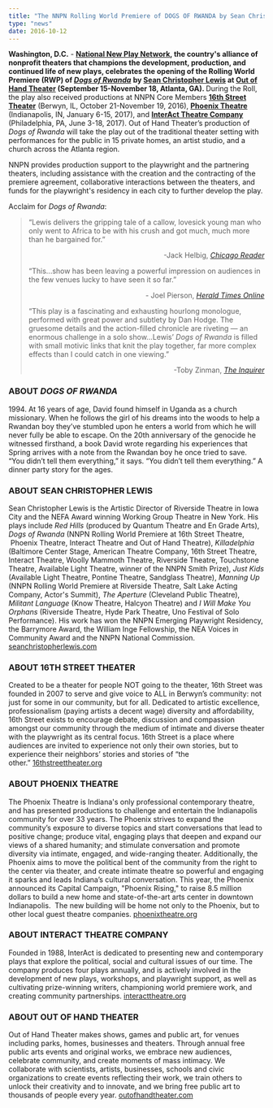 ```yaml
---
title: "The NNPN Rolling World Premiere of DOGS OF RWANDA by Sean Christopher Lewis Opens at Out of Hand Theater"
type: "news"
date: 2016-10-12
---
```


<p><span class="lead-in"><strong>Washington, D.C.</strong> - <a href="http://nnpn.org/" rel="nofollow"><strong>National New Play Network</strong></a><strong>, the country's alliance of nonprofit theaters that champions the development, production, and continued life of new plays, celebrates the opening of the Rolling World Premiere (RWP) of </strong><a href="https://newplayexchange.org/plays/40963/dogs-rwanda" rel="nofollow"><strong><em>Dogs of Rwanda</em></strong></a> <strong>by </strong><a href="https://newplayexchange.org/users/233/sean-christopher-lewis" rel="nofollow"><strong>Sean Christopher Lewis</strong></a><strong> at </strong><a href="http://outofhandtheater.com/" rel="nofollow"><strong>Out of Hand Theater</strong></a><strong> (September 15-November 18, Atlanta, GA). </strong>During the Roll, the play also received productions at NNPN Core Members <a href="http://16thstreettheater.org/sean-lewis-christopher-at-16th-street/" rel="nofollow"><strong>16th Street Theater</strong></a> (Berwyn, IL, October 21-November 19, 2016), <a href="http://www.phoenixtheatre.org/" rel="nofollow"><strong>Phoenix Theatre</strong></a> (Indianapolis, IN, January 6-15, 2017), and <a href="http://www.interacttheatre.org/" rel="nofollow"><strong>InterAct Theatre Company</strong></a> (Philadelphia, PA, June 3-18, 2017). Out of Hand Theater’s production of <em>Dogs of Rwanda</em> will take the play out of the traditional theater setting with performances for the public in 15 private homes, an artist studio, and a church across the Atlanta region.</span></p>
<p>NNPN provides production support to the playwright and the partnering theaters, including assistance with the creation and the contracting of the premiere agreement, collaborative interactions between the theaters, and funds for the playwright's residency in each city to further develop the play.</p>
<p>Acclaim for <em>Dogs of Rwanda</em>:</p>
<blockquote><p>“Lewis delivers the gripping tale of a callow, lovesick young man who only went to Africa to be with his crush and got much, much more than he bargained for.”</p>
<p align="right">-Jack Helbig, <a href="https://www.chicagoreader.com/chicago/dogs-of-rwanda/Event?oid=24415305" rel="nofollow"><em>Chicago Reader</em></a></p>
<p>“This...show has been leaving a powerful impression on audiences in the few venues lucky to have seen it so far.”</p>
<p align="right">- Joel Pierson, <a href="https://www.heraldtimesonline.com/entertainment/dogs-of-rwanda-opens-at-phoenix/article_8769332c-81fd-5aff-9f22-e3801bf466e7.html" rel="nofollow"><em>Herald Times Online</em></a></p>
<p>“This play is a fascinating and exhausting hourlong monologue, performed with great power and subtlety by Dan Hodge. The gruesome details and the action-filled chronicle are riveting — an enormous challenge in a solo show…Lewis’ <em>Dogs of Rwanda</em> is filled with small motivic links that knit the play together, far more complex effects than I could catch in one viewing.”</p>
<p align="right">-Toby Zinman, <a href="http://www.philly.com/philly/entertainment/interacts-dogs-of-rwanda-fascinating-exhausting-return-to-the-scene-of-horror-20170605.html" rel="nofollow"><em>The Inquirer</em></a></p>
</blockquote>
<h3>ABOUT <em>DOGS OF RWANDA</em></h3>
<p>1994. At 16 years of age, David found himself in Uganda as a church missionary. When he follows the girl of his dreams into the woods to help a Rwandan boy they’ve stumbled upon he enters a world from which he will never fully be able to escape. On the 20th anniversary of the genocide he witnessed firsthand, a book David wrote regarding his experiences that Spring arrives with a note from the Rwandan boy he once tried to save. “You didn’t tell them everything,” it says. “You didn’t tell them everything.” A dinner party story for the ages.</p>
<h3>ABOUT SEAN CHRISTOPHER LEWIS</h3>
<p>Sean Christopher Lewis is the Artistic Director of Riverside Theatre in Iowa City and the NEFA Award winning Working Group Theatre in New York. His plays include <em>Red Hills</em> (produced by Quantum Theatre and En Grade Arts), <em>Dogs of Rwanda</em> (NNPN Rolling World Premiere at 16th Street Theatre,  Phoenix Theatre, Interact Theatre and Out of Hand Theatre), <em>Killadelphia</em> (Baltimore Center Stage, American Theatre Company, 16th Street Theatre, Interact Theatre, Woolly Mammoth Theatre, Riverside Theatre, Touchstone Theatre, Available Light Theatre, winner of the NNPN Smith Prize), <em>Just Kids</em> (Available Light Theatre, Pontine Theatre, Sandglass Theatre), <em>Manning Up</em> (NNPN Rolling World Premiere at Riverside Theatre, Salt Lake Acting Company, Actor's Summit), <em>The Aperture</em> (Cleveland Public Theatre), <em>Militant Language</em> (Know Theatre, Halcyon Theatre) and <em>I Will Make You Orphans</em> (Riverside Theatre, Hyde Park Theatre, Uno Festival of Solo Performance). His work has won the NNPN Emerging Playwright Residency, the Barrymore Award, the William Inge Fellowship, the NEA Voices in Community Award and the NNPN National Commission. <a href="http://seanchristopherlewis.com/" rel="nofollow">seanchristopherlewis.com</a></p>
<h3>ABOUT 16TH STREET THEATER</h3>
<p>Created to be a theater for people NOT going to the theater, 16th Street was founded in 2007 to serve and give voice to ALL in Berwyn’s community: not just for some in our community, but for all. Dedicated to artistic excellence, professionalism (paying artists a decent wage) diversity and affordability, 16th Street exists to encourage debate, discussion and compassion amongst our community through the medium of intimate and diverse theater with the playwright as its central focus. 16th Street is a place where audiences are invited to experience not only their own stories, but to experience their neighbors’ stories and stories of “the other.” <a href="http://16thstreettheater.org/" rel="nofollow">16thstreettheater.org</a></p>
<h3>ABOUT PHOENIX THEATRE</h3>
<p>The Phoenix Theatre is Indiana's only professional contemporary theatre, and has presented productions to challenge and entertain the Indianapolis community for over 33 years. The Phoenix strives to expand the community’s exposure to diverse topics and start conversations that lead to positive change; produce vital, engaging plays that deepen and expand our views of a shared humanity; and stimulate conversation and promote diversity via intimate, engaged, and wide-ranging theater. Additionally, the Phoenix aims to move the political bent of the community from the right to the center via theater, and create intimate theatre so powerful and engaging it sparks and leads Indiana’s cultural conversation. This year, the Phoenix announced its Capital Campaign, "Phoenix Rising," to raise 8.5 million dollars to build a new home and state-of-the-art arts center in downtown Indianapolis.  The new building will be home not only to the Phoenix, but to other local guest theatre companies. <a href="http://www.phoenixtheatre.org/" rel="nofollow">phoenixtheatre.org</a></p>
<h3>ABOUT INTERACT THEATRE COMPANY</h3>
<p>Founded in 1988, InterAct is dedicated to presenting new and contemporary plays that explore the political, social and cultural issues of our time. The company produces four plays annually, and is actively involved in the development of new plays, workshops, and playwright support, as well as cultivating prize-winning writers, championing world premiere work, and creating community partnerships. <a href="http://www.interacttheatre.org/" target="_blank" rel="nofollow">interacttheatre.org</a></p>
<h3>ABOUT OUT OF HAND THEATER</h3>
<p>Out of Hand Theater makes shows, games and public art, for venues including parks, homes, businesses and theaters. Through annual free public arts events and original works, we embrace new audiences, celebrate community, and create moments of mass intimacy. We collaborate with scientists, artists, businesses, schools and civic organizations to create events reflecting their work, we train others to unlock their creativity and to innovate, and we bring free public art to thousands of people every year. <a href="http://outofhandtheater.com/" rel="nofollow">outofhandtheater.com</a></p>

